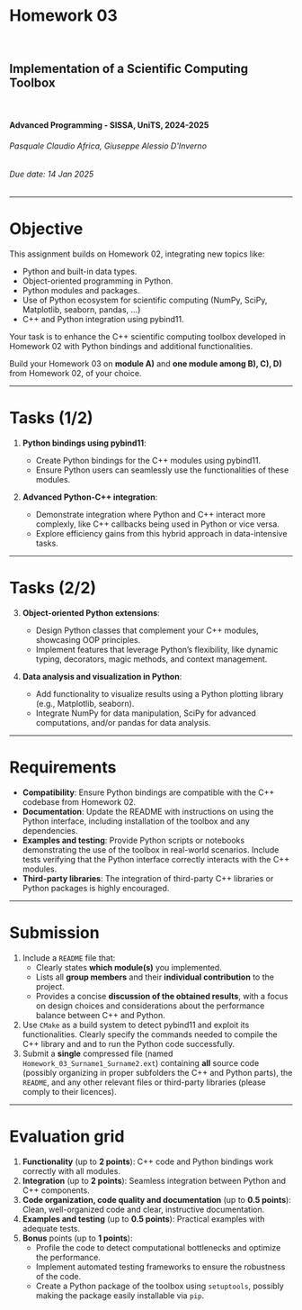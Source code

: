 <!--
title: Homework 03
paginate: true

_class: titlepage
-->

# Homework 03
<br>

## Implementation of a Scientific Computing Toolbox
<br>

#### Advanced Programming - SISSA, UniTS, 2024-2025

###### Pasquale Claudio Africa, Giuseppe Alessio D'Inverno

###### Due date: 14 Jan 2025

---

# Objective

This assignment builds on Homework 02, integrating new topics like:
- Python and built-in data types.
- Object-oriented programming in Python.
- Python modules and packages.
- Use of Python ecosystem for scientific computing (NumPy, SciPy, Matplotlib, seaborn, pandas, ...)
- C++ and Python integration using pybind11.

Your task is to enhance the C++ scientific computing toolbox developed in Homework 02 with Python bindings and additional functionalities.

Build your Homework 03 on **module A)** and **one module among B), C), D)** from Homework 02, of your choice.

---

# Tasks (1/2)

1. **Python bindings using pybind11**:
   - Create Python bindings for the C++ modules using pybind11.
   - Ensure Python users can seamlessly use the functionalities of these modules.

2. **Advanced Python-C++ integration**:
   - Demonstrate integration where Python and C++ interact more complexly, like C++ callbacks being used in Python or vice versa.
   - Explore efficiency gains from this hybrid approach in data-intensive tasks.

---

# Tasks (2/2)

3. **Object-oriented Python extensions**:
   - Design Python classes that complement your C++ modules, showcasing OOP principles.
   - Implement features that leverage Python’s flexibility, like dynamic typing, decorators, magic methods, and context management.

4. **Data analysis and visualization in Python**:
   - Add functionality to visualize results using a Python plotting library (e.g., Matplotlib, seaborn).
   - Integrate NumPy for data manipulation, SciPy for advanced computations, and/or pandas for data analysis.

---

# Requirements

- **Compatibility**: Ensure Python bindings are compatible with the C++ codebase from Homework 02.
- **Documentation**: Update the README with instructions on using the Python interface, including installation of the toolbox and any dependencies.
- **Examples and testing**: Provide Python scripts or notebooks demonstrating the use of the toolbox in real-world scenarios. Include tests verifying that the Python interface correctly interacts with the C++ modules.
- **Third-party libraries**: The integration of third-party C++ libraries or Python packages is highly encouraged.

---

# Submission

1. Include a `README` file that:
   - Clearly states **which module(s)** you implemented.
   - Lists all **group members** and their **individual contribution** to the project.
   - Provides a concise **discussion of the obtained results**, with a focus on design choices and considerations about the performance balance between C++ and Python.
2. Use `CMake` as a build system to detect pybind11 and exploit its functionalities. Clearly specify the commands needed to compile the C++ library and and to run the Python code successfully.
3. Submit a **single** compressed file (named `Homework_03_Surname1_Surname2.ext`) containing **all** source code (possibly organizing in proper subfolders the C++ and Python parts), the `README`, and any other relevant files or third-party libraries (please comply to their licences).

---

# Evaluation grid

1. **Functionality** (up to **2 points**): C++ code and Python bindings work correctly with all modules.
2. **Integration** (up to **2 points**): Seamless integration between Python and C++ components.
3. **Code organization, code quality and documentation** (up to **0.5 points**): Clean, well-organized code and clear, instructive documentation.
4. **Examples and testing** (up to **0.5 points**): Practical examples with adequate tests.
5. **Bonus** points (up to **1 points**):
   - Profile the code to detect computational bottlenecks and optimize the performance.
   - Implement automated testing frameworks to ensure the robustness of the code.
   - Create a Python package of the toolbox using `setuptools`, possibly making the package easily installable via `pip`.
